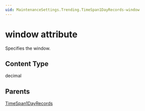 ```yaml
---
uid: MaintenanceSettings.Trending.TimeSpan1DayRecords-window
---
```


# window attribute

Specifies the window.

## Content Type

decimal

## Parents

[TimeSpan1DayRecords](xref:MaintenanceSettings.Trending.TimeSpan1DayRecords)
